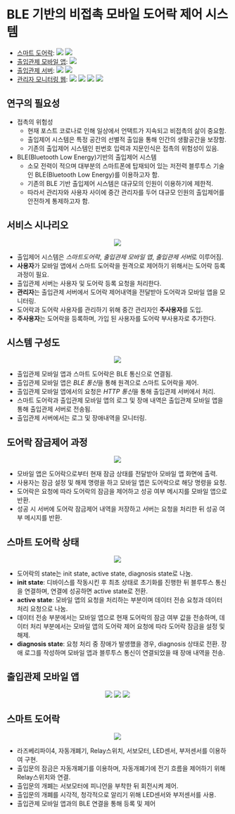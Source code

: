 # BLE 기반의 비접촉 모바일 도어락 제어 시스템
- [스마트 도어락](/doorlock):
  ![](https://img.shields.io/badge/RaspberryPi-A22846?style=flat-square&logo=raspberrypi&logoColor=white)
  ![](https://img.shields.io/badge/Node.js-339933?style=flat-square&logo=node.js&logoColor=white)
- [출입관제 모바일 앱](https://github.com/shinyena/doorapp):
  ![](https://img.shields.io/badge/Flutter-02569B?style=flat-square&logo=flutter&logoColor=white)
- [출입관제 서버](https://github.com/shinyena/doorserver):
  ![](https://img.shields.io/badge/Node.js-339933?style=flat-square&logo=node.js&logoColor=white)
  ![](https://img.shields.io/badge/MySQL-4479A1?style=flat-square&logo=mysql&logoColor=white)
- [관리자 모니터링 웹](https://github.com/shinyena/doorserver/view):
  ![](https://img.shields.io/badge/HTML5-E34F26?style=flat-square&logo=html5&logoColor=white)
  ![](https://img.shields.io/badge/CSS3-1572B6?style=flat-square&logo=css3&logoColor=white)
  ![](https://img.shields.io/badge/JavaScript-F7DF1E?style=flat-square&logo=javascript&logoColor=white)
  ![](https://img.shields.io/badge/Bootstrap-7952B3?style=flat-square&logo=bootstrap&logoColor=white)

## 연구의 필요성
- 접촉의 위험성
  - 현재 포스트 코로나로 인해 일상에서 언택트가 지속되고 비접촉의 삶이 중요함.
  - 출입제어 시스템은 특정 공간의 선별적 출입을 통해 인간의 생활공간을 보장함.
  - 기존의 출입제어 시스템인 핀번호 입력과 지문인식은 접촉의 위험성이 있음.
- BLE(Bluetooth Low Energy)기반의 출입제어 시스템
  - 소모 전력이 적으며 대부분의 스마트폰에 탑재되어 있는 저전력 블루투스 기술인 BLE(Bluetooth Low Energy)를 이용하고자 함.
  - 기존의 BLE 기반 출입제어 시스템은 대규모의 인원이 이용하기에 제한적.
  - 따라서 관리자와 사용자 사이에 중간 관리자를 두어 대규모 인원의 출입제어를 안전하게 통제하고자 함.

## 서비스 시나리오
<div align="center"><img src="readmeImg/scenario.png"></div>

- 출입제어 시스템은 *스마트도어락*, *출입관제 모바일 앱*, *출입관제 서버*로 이루어짐.
- **사용자**가 모바일 앱에서 스마트 도어락을 원격으로 제어하기 위해서는 도어락 등록과정이 필요.
- 출입관제 서버는 사용자 및 도어락 등록 요청을 처리한다.
- **관리자**는 출입관제 서버에서 도어락 제어내역을 전달받아 도어락과 모바일 앱을 모니터링.
- 도어락과 도어락 사용자를 관리하기 위해 중간 관리자인 **주사용자**를 도입.
- **주사용자**는 도어락을 등록하며, 가입 된 사용자를 도어락 부사용자로 추가한다.

## 시스템 구성도
<div align="center"><img src="readmeImg/system.png"></div>

- 출입관제 모바일 앱과 스마트 도어락은 BLE 통신으로 연결됨.
- 출입관제 모바일 앱은 *BLE 통신*을 통해 원격으로 스마트 도어락을 제어.
- 출입관제 모바일 앱에서의 요청은 *HTTP 통신*을 통해 출입관제 서버에서 처리.
- 스마트 도어락과 출입관제 모바일 앱의 로그 및 장애 내역은 출입관제 모바일 앱을 통해 출입관제 서버로 전송됨.
- 출입관제 서버에서는 로그 및 장애내역을 모니터링.

## 도어락 잠금제어 과정
<div align="center"><img src="readmeImg/diagram.png"></div>

- 모바일 앱은 도어락으로부터 현재 잠금 상태를 전달받아 모바일 앱 화면에 출력.
- 사용자는 잠금 설정 및 해제 명령을 하고 모바일 앱은 도어락으로 해당 명령을 요청.
- 도어락은 요청에 따라 도어락의 잠금을 제어하고 성공 여부 메시지를 모바일 앱으로 반환.
- 성공 시 서버에 도어락 잠금제어 내역을 저장하고 서버는 요청을 처리한 뒤 성공 여부 메시지를 반환.

## 스마트 도어락 상태
<div align="center"><img src="readmeImg/state.png"></div>

- 도어락의 state는 init state, active state, diagnosis state로 나눔.
- **init state**: 디바이스를 작동시킨 후 최초 상태로 초기화를 진행한 뒤 블루투스 통신을 연결하며, 연결에 성공하면 active state로 전환.
- **active state**: 모바일 앱의 요청을 처리하는 부분이며 데이터 전송 요청과 데이터 처리 요청으로 나눔.
- 데이터 전송 부분에서는 모바일 앱으로 현재 도어락의 잠금 여부 값을 전송하며, 데이터 처리 부분에서는 모바일 앱의 도어락 제어 요청에 따라 도어락 잠금을 설정 및 해제.
- **diagnosis state**: 요청 처리 중 장애가 발생했을 경우, diagnosis 상태로 전환. 장애 로그를 작성하며 모바일 앱과 블루투스 통신이 연결되었을 때 장애 내역을 전송.

## 출입관제 모바일 앱
<div align="center">
  <img src="readmeImg/app1.png">
  <img src="readmeImg/app2.png">
  <img src="readmeImg/app3.png">
</div>


## 스마트 도어락
<div align="center"><img src="readmeImg/doorlock.png"></div>

- 라즈베리파이4, 자동개폐기, Relay스위치, 서보모터, LED센서, 부저센서를 이용하여 구현.
- 출입문의 잠금은 자동개폐기를 이용하며, 자동개폐기에 전기 흐름을 제어하기 위해 Relay스위치와 연결.
- 출입문의 개폐는 서보모터에 피니언을 부착한 뒤 회전시켜 제어.
- 출입문의 개폐를 시각적, 청각적으로 알리기 위해 LED센서와 부저센서를 사용.
- 출입관제 모바일 앱과의 BLE 연결을 통해 등록 및 제어
